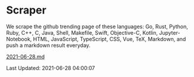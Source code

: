 # Scraper

We scrape the github trending page of these languages: Go, Rust, Python, Ruby, C++, C, Java, Shell, Makefile, Swift, Objective-C, Kotlin, Jupyter-Notebook, HTML, JavaScript, TypeScript, CSS, Vue, TeX, Markdown, and push a markdown result everyday.

[2021-06-28.md](https://github.com/yangwenmai/github-trending-backup/blob/master/2021-06-28.md)

Last Updated: 2021-06-28 04:00:07